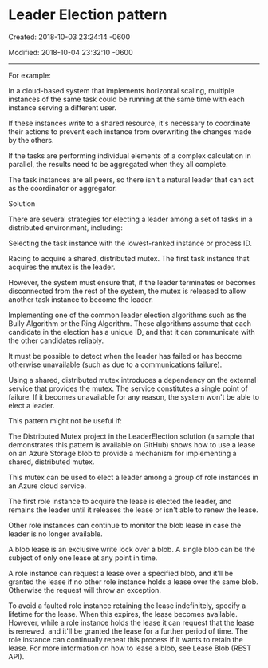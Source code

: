 # Leader Election pattern

Created: 2018-10-03 23:24:14 -0600

Modified: 2018-10-04 23:32:10 -0600

---

For example:



In a cloud-based system that implements horizontal scaling, multiple instances of the same task could be running at the same time with each instance serving a different user.

If these instances write to a shared resource, it's necessary to coordinate their actions to prevent each instance from overwriting the changes made by the others.

If the tasks are performing individual elements of a complex calculation in parallel, the results need to be aggregated when they all complete.

The task instances are all peers, so there isn't a natural leader that can act as the coordinator or aggregator.



Solution





There are several strategies for electing a leader among a set of tasks in a distributed environment, including:



Selecting the task instance with the lowest-ranked instance or process ID.

Racing to acquire a shared, distributed mutex. The first task instance that acquires the mutex is the leader.

However, the system must ensure that, if the leader terminates or becomes disconnected from the rest of the system, the mutex is released to allow another task instance to become the leader.



Implementing one of the common leader election algorithms such as the Bully Algorithm or the Ring Algorithm. These algorithms assume that each candidate in the election has a unique ID, and that it can communicate with the other candidates reliably.







It must be possible to detect when the leader has failed or has become otherwise unavailable (such as due to a communications failure).

Using a shared, distributed mutex introduces a dependency on the external service that provides the mutex. The service constitutes a single point of failure. If it becomes unavailable for any reason, the system won't be able to elect a leader.







This pattern might not be useful if:







The Distributed Mutex project in the LeaderElection solution (a sample that demonstrates this pattern is available on GitHub) shows how to use a lease on an Azure Storage blob to provide a mechanism for implementing a shared, distributed mutex.



This mutex can be used to elect a leader among a group of role instances in an Azure cloud service.

The first role instance to acquire the lease is elected the leader, and remains the leader until it releases the lease or isn't able to renew the lease.

Other role instances can continue to monitor the blob lease in case the leader is no longer available.



A blob lease is an exclusive write lock over a blob. A single blob can be the subject of only one lease at any point in time.

A role instance can request a lease over a specified blob, and it'll be granted the lease if no other role instance holds a lease over the same blob. Otherwise the request will throw an exception.



To avoid a faulted role instance retaining the lease indefinitely, specify a lifetime for the lease. When this expires, the lease becomes available. However, while a role instance holds the lease it can request that the lease is renewed, and it'll be granted the lease for a further period of time. The role instance can continually repeat this process if it wants to retain the lease. For more information on how to lease a blob, see Lease Blob (REST API).




